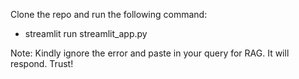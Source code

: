 Clone the repo and run the following command:

- streamlit run streamlit_app.py


Note: Kindly ignore the error and paste in your query for RAG. It will respond. Trust!
